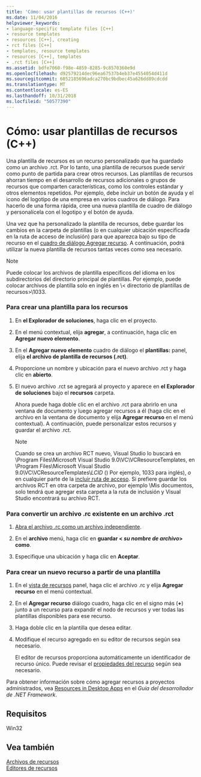 ```yaml
---
title: 'Cómo: usar plantillas de recursos (C++)'
ms.date: 11/04/2016
helpviewer_keywords:
- language-specific template files [C++]
- resource templates
- resources [C++], creating
- rct files [C++]
- templates, resource templates
- resources [C++], templates
- .rct files [C++]
ms.assetid: bdfe7060-f98e-4859-8285-9c8570360e9d
ms.openlocfilehash: d92579214dec96ea67537b4eb37e4554054d411d
ms.sourcegitcommit: 6052185696adca270bc9bdbec45a626dd89cdcdd
ms.translationtype: MT
ms.contentlocale: es-ES
ms.lasthandoff: 10/31/2018
ms.locfileid: "50577390"
---
```

# <a name="how-to-use-resource-templates-c"></a>Cómo: usar plantillas de recursos (C++)

Una plantilla de recursos es un recurso personalizado que ha guardado como un archivo .rct. Por lo tanto, una plantilla de recursos puede servir como punto de partida para crear otros recursos. Las plantillas de recursos ahorran tiempo en el desarrollo de recursos adicionales o grupos de recursos que comparten características, como los controles estándar y otros elementos repetidos. Por ejemplo, debe incluir un botón de ayuda y el icono del logotipo de una empresa en varios cuadros de diálogo. Para hacerlo de una forma rápida, cree una nueva plantilla de cuadro de diálogo y personalícela con el logotipo y el botón de ayuda.

Una vez que ha personalizado la plantilla de recursos, debe guardar los cambios en la carpeta de plantillas (o en cualquier ubicación especificada en la ruta de acceso de inclusión) para que aparezca bajo su tipo de recurso en el [cuadro de diálogo Agregar recurso](../windows/add-resource-dialog-box.md). A continuación, podrá utilizar la nueva plantilla de recursos tantas veces como sea necesario.

> [!NOTE]
> Puede colocar los archivos de plantilla específicos del idioma en los subdirectorios del directorio principal de plantillas. Por ejemplo, puede colocar archivos de plantilla solo en inglés en \\< directorio de plantillas de recursos\>\1033.

### <a name="to-create-a-template-for-resources"></a>Para crear una plantilla para los recursos

1. En **el Explorador de soluciones**, haga clic en el proyecto.

2. En el menú contextual, elija **agregar**, a continuación, haga clic en **Agregar nuevo elemento**.

3. En el **Agregar nuevo elemento** cuadro de diálogo el **plantillas:** panel, elija **el archivo de plantilla de recursos (.rct)**.

4. Proporcione un nombre y ubicación para el nuevo archivo .rct y haga clic en **abierto**.

5. El nuevo archivo .rct se agregará al proyecto y aparece en **el Explorador de soluciones** bajo el **recursos** carpeta.

   Ahora puede haga doble clic en el archivo .rct para abrirlo en una ventana de documento y luego agregar recursos a él (haga clic en el archivo en la ventana de documento y elija **Agregar recurso** en el menú contextual). A continuación, puede personalizar estos recursos y guardar el archivo .rct.

   > [!NOTE]
   > Cuando se crea un archivo RCT nuevo, Visual Studio lo buscará en \Program Files\Microsoft Visual Studio 9.0\VC\VCResourceTemplates, en \Program Files\Microsoft Visual Studio 9.0\VC\VCResourceTemplates\\*LCID* () Por ejemplo, 1033 para inglés), *o* en cualquier parte de la [incluir ruta de acceso](../windows/how-to-specify-include-directories-for-resources.md). Si prefiere guardar los archivos RCT en otra carpeta de archivo, por ejemplo \Mis documentos, solo tendrá que agregar esta carpeta a la ruta de inclusión y Visual Studio encontrará su archivo RCT.

### <a name="to-convert-an-existing-rc-file-to-an-rct-file"></a>Para convertir un archivo .rc existente en un archivo .rct

1. [Abra el archivo .rc como un archivo independiente](../windows/how-to-open-a-resource-script-file-outside-of-a-project-standalone.md).

2. En el **archivo** menú, haga clic en **guardar \< *su nombre de archivo*> como**.

3. Especifique una ubicación y haga clic en **Aceptar**.

### <a name="to-create-a-new-resource-from-a-template"></a>Para crear un nuevo recurso a partir de una plantilla

1. En el [vista de recursos](../windows/resource-view-window.md) panel, haga clic el archivo .rc y elija **Agregar recurso** en el menú contextual.

2. En el **Agregar recurso** diálogo cuadro, haga clic en el signo más (**+**) junto a un recurso para expandir el nodo de recursos y ver todas las plantillas disponibles para ese recurso.

3. Haga doble clic en la plantilla que desea editar.

4. Modifique el recurso agregado en su editor de recursos según sea necesario.

   El editor de recursos proporciona automáticamente un identificador de recurso único. Puede revisar el [propiedades del recurso](../windows/changing-the-properties-of-a-resource.md) según sea necesario.

Para obtener información sobre cómo agregar recursos a proyectos administrados, vea [Resources in Desktop Apps](/dotnet/framework/resources/index) en el *Guía del desarrollador de .NET Framework*.

## <a name="requirements"></a>Requisitos

Win32

## <a name="see-also"></a>Vea también

[Archivos de recursos](../windows/resource-files-visual-studio.md)<br/>
[Editores de recursos](../windows/resource-editors.md)